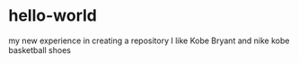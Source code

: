 # hello-world
my new experience in creating a repository
I like Kobe Bryant and nike kobe basketball shoes
